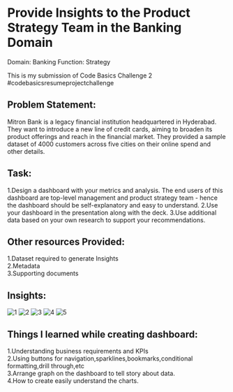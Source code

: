 # Provide Insights to the Product Strategy Team in the Banking Domain 

Domain:  Banking       Function: Strategy

This is my submission of Code Basics Challenge 2
#codebasicsresumeprojectchallenge

## Problem Statement:
Mitron Bank is a legacy financial institution headquartered in Hyderabad. They want to introduce a new line of credit cards, aiming to broaden its product offerings and reach in the financial market. They provided a sample dataset of 4000 customers across five cities on their online spend and other details.

## Task:
1.Design a dashboard with your metrics and analysis. The end users of this dashboard are top-level management and product strategy team - hence the dashboard should be self-explanatory and easy to understand.
2.Use your dashboard in the presentation along with the deck.
3.Use additional data based on your own research to support your recommendations. 

## Other resources Provided:

1.Dataset required to generate Insights<br>
2.Metadata<br>
3.Supporting documents<br>
 
## Insights:
![1](https://github.com/DhanshriM24/mitron_bank/assets/91377756/28dd6f32-cd73-4391-bd1a-21756275a697)
![2](https://github.com/DhanshriM24/mitron_bank/assets/91377756/26a748fc-94d2-46f9-b5fd-208f6996938f)
![3](https://github.com/DhanshriM24/mitron_bank/assets/91377756/a79695c8-6477-43fd-a524-c2589a532216)
![4](https://github.com/DhanshriM24/mitron_bank/assets/91377756/88f2b1c2-ab9d-44d5-81ca-a86810a06ac7)
![5](https://github.com/DhanshriM24/mitron_bank/assets/91377756/9d08ad0f-e158-43ce-b6b1-a485217a3d01)


## Things I learned while creating dashboard:<br>
1.Understanding business requirements and KPIs<br>
2.Using buttons for navigation,sparklines,bookmarks,conditional formatting,drill through,etc<br>
3.Arrange graph on the dashboard to tell story about data.<br>
4.How to create easily understand the charts.<br>
